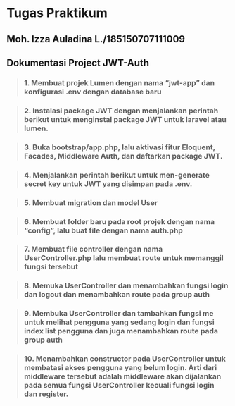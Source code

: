 # Tugas Praktikum
## Moh. Izza Auladina L./185150707111009

## Dokumentasi Project JWT-Auth

>### 1. Membuat projek Lumen dengan nama “jwt-app” dan konfigurasi .env dengan database baru

>### 2. Instalasi package JWT dengan menjalankan perintah berikut untuk menginstal package JWT untuk laravel atau lumen.

>### 3. Buka bootstrap/app.php, lalu aktivasi fitur Eloquent, Facades, Middleware Auth, dan daftarkan package JWT. 

>### 4. Menjalankan perintah berikut untuk men-generate  secret key untuk JWT yang disimpan pada .env.

>### 5. Membuat migration dan model User

>### 6. Membuat folder baru pada root projek dengan nama “config”, lalu buat file dengan nama auth.php 

>### 7. Membuat file controller dengan nama UserController.php lalu membuat route untuk memanggil fungsi tersebut

>### 8. Memuka UserController dan menambahkan fungsi login dan logout dan menambahkan route pada group auth

>### 9. Membuka UserController dan tambahkan fungsi me untuk melihat pengguna yang sedang login dan fungsi index list pengguna dan juga menambahkan route pada group auth

>### 10. Menambahkan constructor pada UserController untuk membatasi akses pengguna yang belum login. Arti dari middleware tersebut adalah middleware akan dijalankan pada semua fungsi UserController kecuali fungsi login dan register.